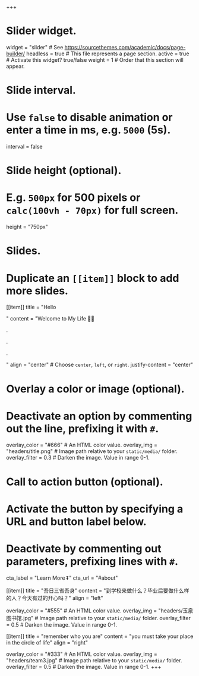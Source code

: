 +++
# Slider widget.
widget = "slider"  # See https://sourcethemes.com/academic/docs/page-builder/
headless = true  # This file represents a page section.
active = true  # Activate this widget? true/false
weight = 1  # Order that this section will appear.

# Slide interval.
# Use `false` to disable animation or enter a time in ms, e.g. `5000` (5s).
interval = false

# Slide height (optional).
# E.g. `500px` for 500 pixels or `calc(100vh - 70px)` for full screen.
height = "750px"

# Slides.
# Duplicate an `[[item]]` block to add more slides.
[[item]]
  title = "Hello</p></p></p>"
  content = "Welcome to My Life :woman_technologist:</p>.</p>.</p>.</p>"
  align = "center"  # Choose `center`, `left`, or `right`.
  justify-content = "center"

  # Overlay a color or image (optional).
  #   Deactivate an option by commenting out the line, prefixing it with `#`.
  overlay_color = "#666"  # An HTML color value.
  overlay_img = "headers/title.png"  # Image path relative to your `static/media/` folder.
  overlay_filter = 0.3  # Darken the image. Value in range 0-1.

  # Call to action button (optional).
  #   Activate the button by specifying a URL and button label below.
  #   Deactivate by commenting out parameters, prefixing lines with `#`.
  
  cta_label = "Learn More :arrow_double_down:"
  cta_url = "#about"



[[item]]
  title = "吾日三省吾身"
  content = "到学校来做什么？毕业后要做什么样的人？今天有过的开心吗？"
  align = "left"

  overlay_color = "#555"  # An HTML color value.
  overlay_img = "headers/玉泉图书馆.jpg"  # Image path relative to your `static/media/` folder.
  overlay_filter = 0.5  # Darken the image. Value in range 0-1.
  
[[item]]
  title = "remember who you are"
  content = "you must take your place in the circle of life"
  align = "right"

  overlay_color = "#333"  # An HTML color value.
  overlay_img = "headers/team3.jpg"  # Image path relative to your `static/media/` folder.
  overlay_filter = 0.5  # Darken the image. Value in range 0-1.
+++
